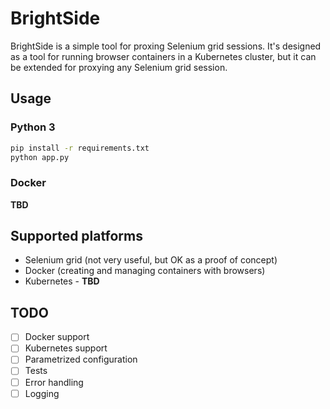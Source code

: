 BrightSide
==========

BrightSide is a simple tool for proxing Selenium grid sessions. It's designed as a tool for running browser containers in a Kubernetes cluster, but it can be extended for proxying any Selenium grid session.

## Usage

### Python 3
```bash
pip install -r requirements.txt
python app.py
```

### Docker 
**TBD**

## Supported platforms

- Selenium grid (not very useful, but OK as a proof of concept)
- Docker (creating and managing containers with browsers)
- Kubernetes - **TBD**

## TODO

- [ ] Docker support
- [ ] Kubernetes support
- [ ] Parametrized configuration
- [ ] Tests
- [ ] Error handling
- [ ] Logging
